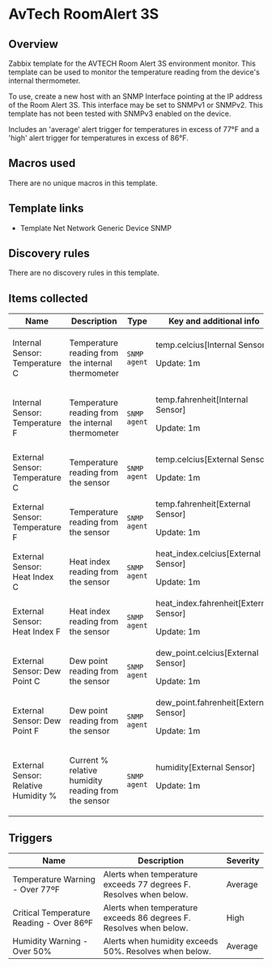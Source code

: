 # AvTech RoomAlert 3S

## Overview

Zabbix template for the AVTECH Room Alert 3S environment monitor. This template can be used to monitor the temperature reading from the device's internal thermometer.


To use, create a new host with an SNMP Interface pointing at the IP address of the Room Alert 3S. This interface may be set to SNMPv1 or SNMPv2. This template has not been tested with SNMPv3 enabled on the device.


Includes an 'average' alert trigger for temperatures in excess of 77°F and a 'high' alert trigger for temperatures in excess of 86°F.



## Macros used

There are no unique macros in this template.

## Template links

- Template Net Network Generic Device SNMP

## Discovery rules

There are no discovery rules in this template.

## Items collected

| Name                                 | Description                                                | Type         | Key and additional info                                        |
|--------------------------------------|------------------------------------------------------------|--------------|----------------------------------------------------------------|
| Internal Sensor: Temperature C       | <p>Temperature reading from the internal thermometer</p>   | `SNMP agent` | temp.celcius[Internal Sensor]<p>Update: 1m</p>                 |
| Internal Sensor: Temperature F       | <p>Temperature reading from the internal thermometer</p>   | `SNMP agent` | temp.fahrenheit[Internal Sensor]<p>Update: 1m</p>              |
| External Sensor: Temperature C       | <p>Temperature reading from the sensor</p>                 | `SNMP agent` | temp.celcius[External Sensor]<p>Update: 1m</p>                 |
| External Sensor: Temperature F       | <p>Temperature reading from the sensor</p>                 | `SNMP agent` | temp.fahrenheit[External Sensor]<p>Update: 1m</p>              |
| External Sensor: Heat Index C        | <p>Heat index reading from the sensor</p>                  | `SNMP agent` | heat_index.celcius[External Sensor]<p>Update: 1m</p>           |
| External Sensor: Heat Index F        | <p>Heat index reading from the sensor</p>                  | `SNMP agent` | heat_index.fahrenheit[External Sensor]<p>Update: 1m</p>        |
| External Sensor: Dew Point C         | <p>Dew point reading from the sensor</p>                   | `SNMP agent` | dew_point.celcius[External Sensor]<p>Update: 1m</p>            |
| External Sensor: Dew Point F         | <p>Dew point reading from the sensor</p>                   | `SNMP agent` | dew_point.fahrenheit[External Sensor]<p>Update: 1m</p>         |
| External Sensor: Relative Humidity % | <p>Current % relative humidity reading from the sensor</p> | `SNMP agent` | humidity[External Sensor]<p>Update: 1m</p>                     |



## Triggers

| Name                                     | Description                                                        | Severity  |
|------------------------------------------|--------------------------------------------------------------------|-----------|
| Temperature Warning - Over 77ºF          | Alerts when temperature exceeds 77 degrees F. Resolves when below. | Average   |
| Critical Temperature Reading - Over 86ºF | Alerts when temperature exceeds 86 degrees F. Resolves when below. | High      |
| Humidity Warning - Over 50%              | Alerts when humidity exceeds 50%. Resolves when below.             | Average   |

